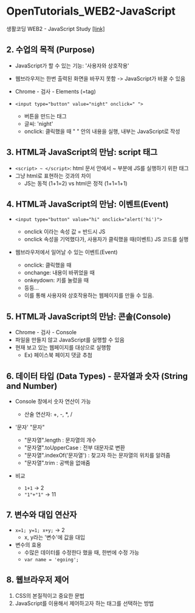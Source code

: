 # OpenTutorials_WEB2-JavaScript
생활코딩 WEB2 - JavaScript Study [[link]](https://opentutorials.org/course/3085)

## 2. 수업의 목적 (Purpose)
  - JavaScript가 할 수 있는 기능: '사용자와 상호작용'
  - 웹브라우저는 한번 출력된 화면을 바꾸지 못함 -> JavaScript가 바꿀 수 있음
  - Chrome - 검사 - Elements (=tag)
  
  - `<input type="button" value="night" onclick=" ">`
      - 버튼을 만드는 태그
      - 글씨: 'night'
      - onclick: 클릭했을 때 " " 안의 내용을 실행, 내부는 JavaScript로 작성
      
## 3. HTML과 JavaScript의 만남: script 태그
  - `<script> ~ </script>`: html 문서 안에서 ~ 부분에 JS를 실행하기 위한 태그
  - 그냥 html로 표현하는 것과의 차이
      - JS는 동적 (1+1=2) vs html은 정적 (1+1=1+1)
      
## 4. HTML과 JavaScript의 만남: 이벤트(Event)
  - `<input type="button" value="hi" onclick="alert('hi')">`
      - onclick 이라는 속성 값 = 반드시 JS
      - onclick 속성을 기억했다가, 사용자가 클릭했을 때(이벤트) JS 코드를 실행
      
  - 웹브라우저에서 일어날 수 있는 이벤트(Event)
      - onclick: 클릭했을 때
      - onchange: 내용이 바뀌었을 때
      - onkeydown: 키를 눌렀을 때
      - 등등...
      - 이를 통해 사용자와 상호작용하는 웹페이지를 만들 수 있음.
      
## 5. HTML과 JavaScript의 만남: 콘솔(Console)
  - Chrome - 검사 - Console
  - 파일을 만들지 않고 JavaScript를 실행할 수 있음
  - 현재 보고 있는 웹페이지를 대상으로 실행함
      - Ex) 페이스북 페이지 댓글 추첨
      
## 6. 데이터 타입 (Data Types) - 문자열과 숫자 (String and Number)
  - Console 창에서 숫자 연산이 가능 
      - 산술 연산자: +, -, *, /
  - '문자' "문자"
      - "문자열".length : 문자열의 개수
      - "문자열".toUpperCase : 전부 대문자로 변환
      - "문자열".indexOf('문자열') : 찾고자 하는 문자열의 위치를 알려줌
      - "문자열".trim : 공백을 없애줌
  
  - 비교
    - `1+1` -> 2
    - `"1"+"1"` -> 11

## 7. 변수와 대입 연산자
  - `x=1; y=1; x+y;` -> 2
      - x, y라는 '변수'에 값을 대입
  - 변수의 효용
      - 수많은 데이터를 수정한다 했을 때, 한번에 수정 가능
      - `var name = 'egoing';`
      
## 8. 웹브라우저 제어 
  1. CSS의 본질적이고 중요한 문법
  2. JavaScript를 이용해서 제어하고자 하는 태그를 선택하는 방법
      
 
      
